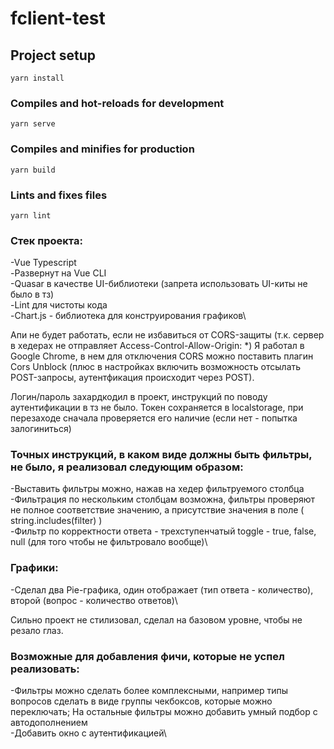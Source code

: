 # fclient-test

## Project setup
```
yarn install
```

### Compiles and hot-reloads for development
```
yarn serve
```

### Compiles and minifies for production
```
yarn build
```

### Lints and fixes files
```
yarn lint
```


### Стек проекта:
-Vue Typescript\
-Развернут на Vue CLI\
-Quasar в качестве UI-библиотеки (запрета использовать UI-киты не было в тз)\
-Lint для чистоты кода\
-Chart.js - библиотека для конструирования графиков\

Апи не будет работать, если не избавиться от CORS-защиты (т.к. сервер в хедерах не отправляет Access-Control-Allow-Origin: *)
Я работал в Google Chrome, в нем для отключения CORS можно поставить плагин Cors Unblock (плюс в настройках включить возможность
отсылать POST-запросы, аутентфикация происходит через POST).

Логин/пароль захардкодил в проект, инструкций по поводу аутентификации в тз не было.
Токен сохраняется в localstorage, при перезаходе сначала проверяется его наличие (если нет - попытка залогиниться)

### Точных инструкций, в каком виде должны быть фильтры, не было, я реализовал следующим образом:
-Выставить фильтры можно, нажав на хедер фильтруемого столбца\
-Фильтрация по нескольким столбцам возможна, фильтры проверяют не полное соответствие значению,
а присутствие значения в поле ( string.includes(filter) )\
-Фильтр по корректности ответа - трехступенчатый toggle - true, false, null (для того чтобы не фильтровало вообще)\

### Графики:
-Сделал два Pie-графика, один отображает (тип ответа - количество), второй (вопрос - количество ответов)\

Сильно проект не стилизовал, сделал на базовом уровне, чтобы не резало глаз.

### Возможные для добавления фичи, которые не успел реализовать:
-Фильтры можно сделать более комплексными, например типы вопросов сделать в виде группы чекбоксов, которые
можно переключать; На остальные фильтры можно добавить умный подбор с автодополнением\
-Добавить окно с аутентификацией\
